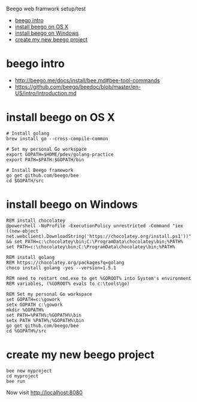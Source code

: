 <!-- START doctoc generated TOC please keep comment here to allow auto update -->
<!-- DON'T EDIT THIS SECTION, INSTEAD RE-RUN doctoc TO UPDATE -->
Beego web framwork setup/test

- [beego intro](#beego-intro)
- [install beego on OS X](#install-beego-on-os-x)
- [install beego on Windows](#install-beego-on-windows)
- [create my new beego project](#create-my-new-beego-project)

<!-- END doctoc generated TOC please keep comment here to allow auto update -->

beego intro
===========

-   <http://beego.me/docs/install/bee.md#bee-tool-commands>
-   <https://github.com/beego/beedoc/blob/master/en-US/intro/Introduction.md>

install beego on OS X
=====================

    # Install golang
    brew install go --cross-compile-common

    # Set my personal Go workspace
    export GOPATH=$HOME/pdev/golang-practice
    export PATH=$PATH:$GOPATH/bin

    # Install Beego framework
    go get github.com/beego/bee
    cd $GOPATH/src

install beego on Windows
========================

    REM install chocolatey
    @powershell -NoProfile -ExecutionPolicy unrestricted -Command "iex ((new-object net.webclient).DownloadString('https://chocolatey.org/install.ps1'))" && set PATH=c:\chocolatey\bin;C:\ProgramData\chocolatey\bin;%PATH%
    set PATH=c:\chocolatey\bin;C:\ProgramData\chocolatey\bin;%PATH%

    REM install golang 
    REM https://chocolatey.org/packages?q=golang
    choco install golang -yes --version=1.5.1

    REM need to restart cmd.exe to get %GOROOT% into System's environment
    REM variables, (%GOROOT% evals to c:\tools\go)

    REM Set my personal Go workspace
    set GOPATH=c:\gowork
    setx GOPATH c:\gowork
    mkdir %GOPATH%
    set PATH=%PATH%;%GOPATH%\bin
    setx PATH %PATH%;%GOPATH%\bin
    go get github.com/beego/bee
    cd %GOPATH%/src

create my new beego project
===========================

    bee new myproject
    cd myproject
    bee run

Now visit <http://localhost:8080>
